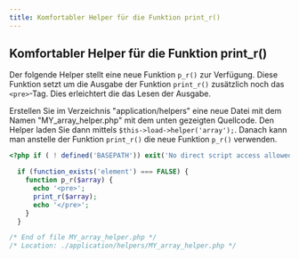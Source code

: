 ```yaml
---
title: Komfortabler Helper für die Funktion print_r()
---
```


## Komfortabler Helper für die Funktion print_r()

Der folgende Helper stellt eine neue Funktion `p_r()` zur Verfügung. Diese Funktion setzt um die Ausgabe der Funktion `print_r()` zusätzlich noch das `<pre>`-Tag. Dies erleichtert die das Lesen der Ausgabe.

Erstellen Sie im Verzeichnis "application/helpers" eine neue Datei mit dem Namen "MY_array_helper.php" mit dem unten gezeigten Quellcode. Den Helper laden Sie dann mittels `$this->load->helper('array');`. Danach kann man anstelle der Funktion `print_r()` die neue Funktion `p_r()` verwenden.

```php
<?php if ( ! defined('BASEPATH')) exit('No direct script access allowed');

  if (function_exists('element') === FALSE) {
    function p_r($array) {
      echo '<pre>';
      print_r($array);
      echo '</pre>';
    }
  }

/* End of file MY_array_helper.php */
/* Location: ./application/helpers/MY_array_helper.php */
```
